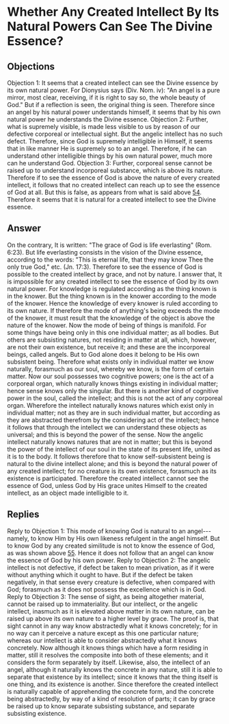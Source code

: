 # Whether Any Created Intellect By Its Natural Powers Can See The Divine Essence?
## Objections
Objection 1: It seems that a created intellect can see the Divine essence by its own natural power. For Dionysius says (Div. Nom. iv): "An angel is a pure mirror, most clear, receiving, if it is right to say so, the whole beauty of God." But if a reflection is seen, the original thing is seen. Therefore since an angel by his natural power understands himself, it seems that by his own natural power he understands the Divine essence.
Objection 2: Further, what is supremely visible, is made less visible to us by reason of our defective corporeal or intellectual sight. But the angelic intellect has no such defect. Therefore, since God is supremely intelligible in Himself, it seems that in like manner He is supremely so to an angel. Therefore, if he can understand other intelligible things by his own natural power, much more can he understand God.
Objection 3: Further, corporeal sense cannot be raised up to understand incorporeal substance, which is above its nature. Therefore if to see the essence of God is above the nature of every created intellect, it follows that no created intellect can reach up to see the essence of God at all. But this is false, as appears from what is said above [54](A[1]). Therefore it seems that it is natural for a created intellect to see the Divine essence.
## Answer
On the contrary, It is written: "The grace of God is life everlasting" (Rom. 6:23). But life everlasting consists in the vision of the Divine essence, according to the words: "This is eternal life, that they may know Thee the only true God," etc. (Jn. 17:3). Therefore to see the essence of God is possible to the created intellect by grace, and not by nature.
I answer that, It is impossible for any created intellect to see the essence of God by its own natural power. For knowledge is regulated according as the thing known is in the knower. But the thing known is in the knower according to the mode of the knower. Hence the knowledge of every knower is ruled according to its own nature. If therefore the mode of anything's being exceeds the mode of the knower, it must result that the knowledge of the object is above the nature of the knower. Now the mode of being of things is manifold. For some things have being only in this one individual matter; as all bodies. But others are subsisting natures, not residing in matter at all, which, however, are not their own existence, but receive it; and these are the incorporeal beings, called angels. But to God alone does it belong to be His own subsistent being. Therefore what exists only in individual matter we know naturally, forasmuch as our soul, whereby we know, is the form of certain matter. Now our soul possesses two cognitive powers; one is the act of a corporeal organ, which naturally knows things existing in individual matter; hence sense knows only the singular. But there is another kind of cognitive power in the soul, called the intellect; and this is not the act of any corporeal organ. Wherefore the intellect naturally knows natures which exist only in individual matter; not as they are in such individual matter, but according as they are abstracted therefrom by the considering act of the intellect; hence it follows that through the intellect we can understand these objects as universal; and this is beyond the power of the sense. Now the angelic intellect naturally knows natures that are not in matter; but this is beyond the power of the intellect of our soul in the state of its present life, united as it is to the body. It follows therefore that to know self-subsistent being is natural to the divine intellect alone; and this is beyond the natural power of any created intellect; for no creature is its own existence, forasmuch as its existence is participated. Therefore the created intellect cannot see the essence of God, unless God by His grace unites Himself to the created intellect, as an object made intelligible to it.
## Replies
Reply to Objection 1: This mode of knowing God is natural to an angel---namely, to know Him by His own likeness refulgent in the angel himself. But to know God by any created similitude is not to know the essence of God, as was shown above [55](A[2]). Hence it does not follow that an angel can know the essence of God by his own power.
Reply to Objection 2: The angelic intellect is not defective, if defect be taken to mean privation, as if it were without anything which it ought to have. But if the defect be taken negatively, in that sense every creature is defective, when compared with God; forasmuch as it does not possess the excellence which is in God.
Reply to Objection 3: The sense of sight, as being altogether material, cannot be raised up to immateriality. But our intellect, or the angelic intellect, inasmuch as it is elevated above matter in its own nature, can be raised up above its own nature to a higher level by grace. The proof is, that sight cannot in any way know abstractedly what it knows concretely; for in no way can it perceive a nature except as this one particular nature; whereas our intellect is able to consider abstractedly what it knows concretely. Now although it knows things which have a form residing in matter, still it resolves the composite into both of these elements; and it considers the form separately by itself. Likewise, also, the intellect of an angel, although it naturally knows the concrete in any nature, still it is able to separate that existence by its intellect; since it knows that the thing itself is one thing, and its existence is another. Since therefore the created intellect is naturally capable of apprehending the concrete form, and the concrete being abstractedly, by way of a kind of resolution of parts; it can by grace be raised up to know separate subsisting substance, and separate subsisting existence.